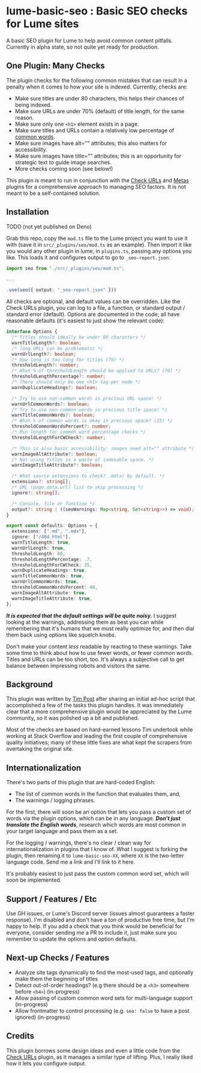 # lume-basic-seo : Basic SEO checks for Lume sites

A basic SEO plugin for Lume to help avoid common content pitfalls. Currently in
alpha state, so not quite yet ready for production.

## One Plugin: Many Checks

The plugin checks for the following common mistakes that can result in a penalty
when it comes to how your site is indexed. Currently, checks are:

- Make sure titles are under 80 characters, this helps their chances of being
  indexed.
- Make sure URLs are under 70% (default) of title length, for the same reason.
- Make sure only one `<h1>` element exists in a page.
- Make sure titles and URLs contain a relatively low percentage of
  [common words][1].
- Make sure images have alt="" attributes; this also matters for accessibility.
- Make sure images have title="" attributes; this is an opportunity for
  strategic text to guide image searches.
- More checks coming soon (see below!)

This plugin is meant to run in conjunction with the [Check URLs][2] and
[Metas][3] plugins for a comprehensive approach to managing SEO factors. It is
not meant to be a self-contained solution.

## Installation

TODO (not yet published on Deno)

Grab this repo, copy the `mod.ts` file to the Lume project you want to use it
with (save it in `src/_plugins/seo/mod.ts` as an example). Then import it like
you would any other plugin in lume, in `plugins.ts`, passing any options you
like. This loads it and configures output to go to `_seo-report.json`:

```ts
import seo from "./src/_plugins/seo/mod.ts";

...

.use(seo({ output: "_seo-report.json" }))
```

All checks are optional, and default values can be overridden. Like the Check
URLs plugin, you can log to a file, a function, or standard output / standard
error (default). Options are documented in the code; all have reasonable
defaults (it's easiest to just show the relevant code):

```ts
interface Options {
  /* Titles should ideally be under 80 characters */
  warnTitleLength?: boolean;
  /* long URLs can be problematic */
  warnUrlLength?: boolean;
  /* How long is too long for titles (70) */
  thresholdLength?: number;
  /* What % of thresholdLength should be applied to URLs? (70) */
  thresholdLengthPercentage?: number;
  /* There should only be one <h1> tag per node */
  warnDuplicateHeadings?: boolean;

  /* Try to use non-common words in precious URL space! */
  warnUrlCommonWords?: boolean;
  /* Try to use non-common words in precious title space! */
  warnTitleCommonWords?: boolean;
  /* What % of common words is okay in precious space? (15) */
  thresholdCommonWordsPercent?: number;
  /* Min length for common word percentage checks */
  thresholdLengthForCWCheck?: number;

  /* This is also basic accessibility: images need alt="" attribute */
  warnImageAltAttribute?: boolean;
  /* Not using titles is a waste of indexable space. */
  warnImageTitleAttribute?: boolean;

  /* What source extensions to check? .md(x) by default. */
  extensions?: string[];
  /* URL (page.data.url) list to skip processing */
  ignore?: string[];

  /* Console, file or function */
  output?: string | ((seoWarnings: Map<string, Set<string>>) => void);
}

export const defaults: Options = {
  extensions: [".md", ".mdx"],
  ignore: ["/404.html"],
  warnTitleLength: true,
  warnUrlLength: true,
  thresholdLength: 80,
  thresholdLengthPercentage: .7,
  thresholdLengthForCWCheck: 35,
  warnDuplicateHeadings: true,
  warnTitleCommonWords: true,
  warnUrlCommonWords: true,
  thresholdCommonWordsPercent: 40,
  warnImageAltAttribute: true,
  warnImageTitleAttribute: true,
};
```

_**It is expected that the default settings will be quite noisy.**_ I suggest
looking at the warnings, addressing them as best you can while remembering that
it's humans that we must really optimize for, and then dial them back using
options like squelch knobs.

Don't make your content _less_ readable by reacting to these warnings. Take some
time to think about how to use fewer words, or fewer common words. Titles and
URLs can be too short, too. It's always a subjective call to get balance between
impressing robots and visitors the same.

## Background

This plugin was written by [Tim Post][4] after sharing an initial ad-hoc script
that accomplished a few of the tasks this plugin handles. It was immediately
clear that a more comprehensive plugin would be appreciated by the Lume
community, so it was polished up a bit and published.

Most of the checks are based on hard-earned lessons Tim undertook while working
at Stack Overflow and leading the first couple of comprehensive quality
initiatives; many of these little fixes are what kept the scrapers from
overtaking the original site.

## Internationalization

There's two parts of this plugin that are hard-coded English:

- The list of common words in the function that evaluates them, and,
- The warnings / logging phrases.

For the first, there will soon be an option that lets you pass a custom set of
words via the plugin options, which can be in any language. _**Don't just
translate the English words**_, research which words are most common in your
target language and pass them as a set.

For the logging / warnings, there's no clear / clean way for
internationalization in plugins that I know of. What I suggest is forking the
plugin, then renaming it to `lume-basic-seo-XX`, where `XX` is the two-letter
language code. Send me a link and I'll link to it here.

It's probably easiest to just pass the custom common word set, which will soon
be implemented.

## Support / Features / Etc

Use GH issues, or Lume's Discord server (issues almost guarantees a faster
response). I'm disabled and don't have a ton of productive free time, but I'm
happy to help. If you add a check that you think would be beneficial for
everyone, consider sending me a PR to include it, just make sure you remember to
update the options and option defaults.

## Next-up Checks / Features

- Analyze site tags dynamically to find the most-used tags, and optionally make
  them the beginning of titles
- Detect out-of-order headings? (e.g there should be a `<h3>` somewhere before
  `<h4>`) (in-progress)
- Allow passing of custom common word sets for multi-language support
  (in-progress)
- Allow frontmatter to control processing (e.g. `seo: false` to have a post
  ignored) (in-progress)

## Credits

This plugin borrows some design ideas and even a little code from the
[Check URLs][2] plugin, as it manages a similar type of lifting. Plus, I really
liked how it lets you configure output.

[1]: https://en.wikipedia.org/wiki/Most_common_words_in_English
[2]: https://lume.land/plugins/check_urls/
[3]: https://lume.land/plugins/metas/
[4]: https://timthepost.deno.dev
